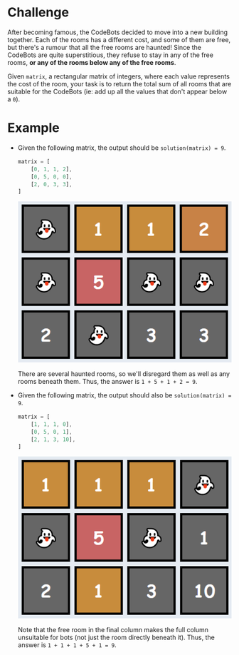 # Challenge
After becoming famous, the CodeBots decided to move into a new building together. Each of the rooms has a different cost, and some of them are free, but there's a rumour that all the free rooms are haunted! Since the CodeBots are quite superstitious, they refuse to stay in any of the free rooms, **or any of the rooms below any of the free rooms**.

Given `matrix`, a rectangular matrix of integers, where each value represents the cost of the room, your task is to return the total sum of all rooms that are suitable for the CodeBots (ie: add up all the values that don't appear below a `0`).

# Example
- Given the following matrix, the output should be `solution(matrix) = 9`.

	~~~ts
	matrix = [
		[0, 1, 1, 2],
		[0, 5, 0, 0],
		[2, 0, 3, 3],
	]
	~~~

	![Example 1](./ghost01.png)

	There are several haunted rooms, so we'll disregard them as well as any rooms beneath them. Thus, the answer is `1 + 5 + 1 + 2 = 9`.

- Given the following matrix, the output should also be `solution(matrix) = 9`.

	~~~ts
	matrix = [
		[1, 1, 1, 0],
		[0, 5, 0, 1],
		[2, 1, 3, 10],
	]
	~~~

	![Example 2](./ghost02.png)

	Note that the free room in the final column makes the full column unsuitable for bots (not just the room directly beneath it). Thus, the answer is `1 + 1 + 1 + 5 + 1 = 9`.
